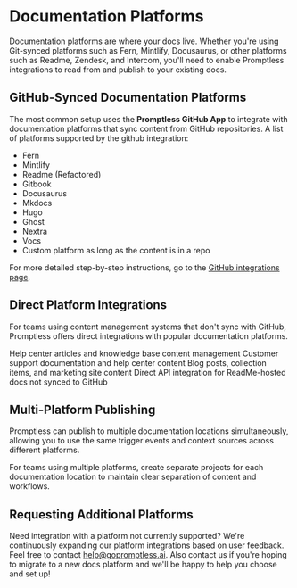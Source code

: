 # Documentation Platforms

Documentation platforms are where your docs live. Whether you're using Git-synced platforms such as Fern, Mintlify, Docusaurus, or other platforms such as Readme, Zendesk, and Intercom, you'll need to enable Promptless integrations to read from and publish to your existing docs.

## GitHub-Synced Documentation Platforms

The most common setup uses the **Promptless GitHub App** to integrate with documentation platforms that sync content from GitHub repositories. A list of platforms supported by the github integration:
- Fern
- Mintlify
- Readme (Refactored)
- Gitbook
- Docusaurus
- Mkdocs
- Hugo
- Ghost
- Nextra
- Vocs
- Custom platform as long as the content is in a repo

For more detailed step-by-step instructions, go to the [GitHub integrations page](/docs/integrations/github-integration).

## Direct Platform Integrations

For teams using content management systems that don't sync with GitHub, Promptless offers direct integrations with popular documentation platforms.

<CardGroup cols={2}>
  <Card title="Zendesk" href="/docs/integrations/zendesk-integration">
    Help center articles and knowledge base content management
  </Card>
  
  <Card title="Intercom" href="/integrations/intercom">
    Customer support documentation and help center content
  </Card>
  
  <Card title="Webflow" href="/integrations/webflow">
    Blog posts, collection items, and marketing site content
  </Card>
  
  <Card title="ReadMe API">
    Direct API integration for ReadMe-hosted docs not synced to GitHub
  </Card>
</CardGroup>

## Multi-Platform Publishing

Promptless can publish to multiple documentation locations simultaneously, allowing you to use the same trigger events and context sources across different platforms.

<Tip title="Best Practice">
For teams using multiple platforms, create separate projects for each documentation location to maintain clear separation of content and workflows.
</Tip>

## Requesting Additional Platforms

Need integration with a platform not currently supported? We're continuously expanding our platform integrations based on user feedback. Feel free to contact [help@gopromptless.ai](mailto:help@gopromptless.ai). Also contact us if you're hoping to migrate to a new docs platform and we'll be happy to help you choose and set up!